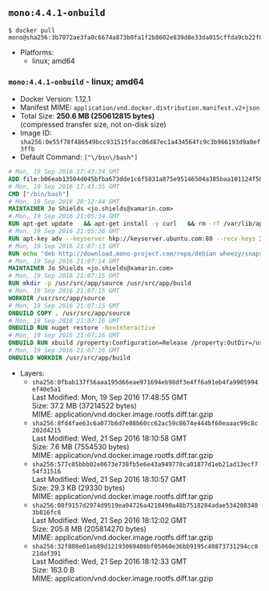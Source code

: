 ## `mono:4.4.1-onbuild`

```console
$ docker pull mono@sha256:3b7072ae3fa0c6674a873b0fa1f2b8602e839d8e33da015cffda9cb22f8d0df5
```

-	Platforms:
	-	linux; amd64

### `mono:4.4.1-onbuild` - linux; amd64

-	Docker Version: 1.12.1
-	Manifest MIME: `application/vnd.docker.distribution.manifest.v2+json`
-	Total Size: **250.6 MB (250612815 bytes)**  
	(compressed transfer size, not on-disk size)
-	Image ID: `sha256:0e55f78f486549bcc931515facc06d87ec1a434564fc9c3b966193d9a0ef3ffb`
-	Default Command: `["\/bin\/bash"]`

```dockerfile
# Mon, 19 Sep 2016 17:43:34 GMT
ADD file:b06eab13504d045bfba673dde1c6f5831a875e95146504a385baa101124f58f5 in / 
# Mon, 19 Sep 2016 17:43:35 GMT
CMD ["/bin/bash"]
# Mon, 19 Sep 2016 20:12:44 GMT
MAINTAINER Jo Shields <jo.shields@xamarin.com>
# Mon, 19 Sep 2016 21:05:34 GMT
RUN apt-get update   && apt-get install -y curl   && rm -rf /var/lib/apt/lists/*
# Mon, 19 Sep 2016 21:05:36 GMT
RUN apt-key adv --keyserver hkp://keyserver.ubuntu.com:80 --recv-keys 3FA7E0328081BFF6A14DA29AA6A19B38D3D831EF
# Mon, 19 Sep 2016 21:07:13 GMT
RUN echo "deb http://download.mono-project.com/repo/debian wheezy/snapshots/4.4.1.0 main" > /etc/apt/sources.list.d/mono-xamarin.list   && apt-get update   && apt-get install -y binutils mono-devel ca-certificates-mono fsharp mono-vbnc nuget referenceassemblies-pcl   && rm -rf /var/lib/apt/lists/* /tmp/*
# Mon, 19 Sep 2016 21:07:14 GMT
MAINTAINER Jo Shields <jo.shields@xamarin.com>
# Mon, 19 Sep 2016 21:07:15 GMT
RUN mkdir -p /usr/src/app/source /usr/src/app/build
# Mon, 19 Sep 2016 21:07:15 GMT
WORKDIR /usr/src/app/source
# Mon, 19 Sep 2016 21:07:15 GMT
ONBUILD COPY . /usr/src/app/source
# Mon, 19 Sep 2016 21:07:16 GMT
ONBUILD RUN nuget restore -NonInteractive
# Mon, 19 Sep 2016 21:07:16 GMT
ONBUILD RUN xbuild /property:Configuration=Release /property:OutDir=/usr/src/app/build/
# Mon, 19 Sep 2016 21:07:16 GMT
ONBUILD WORKDIR /usr/src/app/build
```

-	Layers:
	-	`sha256:0fbab137f56aaa195d66eae971694eb98df3e4ff6a91eb4fa9905994ef40e5a1`  
		Last Modified: Mon, 19 Sep 2016 17:48:55 GMT  
		Size: 37.2 MB (37214522 bytes)  
		MIME: application/vnd.docker.image.rootfs.diff.tar.gzip
	-	`sha256:8fd4fae63c6a077b6d7e08b60cc62ac59c8674e444bf60eaaac99c8c202d4215`  
		Last Modified: Wed, 21 Sep 2016 18:10:58 GMT  
		Size: 7.6 MB (7554530 bytes)  
		MIME: application/vnd.docker.image.rootfs.diff.tar.gzip
	-	`sha256:577c85bbb02e0673e738fb5e6e43a949778ca01877d1eb21ad13ecf754f31516`  
		Last Modified: Wed, 21 Sep 2016 18:10:57 GMT  
		Size: 29.3 KB (29330 bytes)  
		MIME: application/vnd.docker.image.rootfs.diff.tar.gzip
	-	`sha256:08f9157d2974d9519ea04726a4218490a48b7518284adae5342083403b816fc8`  
		Last Modified: Wed, 21 Sep 2016 18:12:02 GMT  
		Size: 205.8 MB (205814270 bytes)  
		MIME: application/vnd.docker.image.rootfs.diff.tar.gzip
	-	`sha256:32f808e01eb89d12193069408bf05060e36bb9195c40873731294cc021daf391`  
		Last Modified: Wed, 21 Sep 2016 18:12:33 GMT  
		Size: 163.0 B  
		MIME: application/vnd.docker.image.rootfs.diff.tar.gzip
